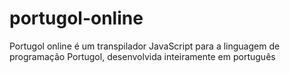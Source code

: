# portugol-online
Portugol online é um transpilador JavaScript para a linguagem de programação Portugol, desenvolvida inteiramente em português
